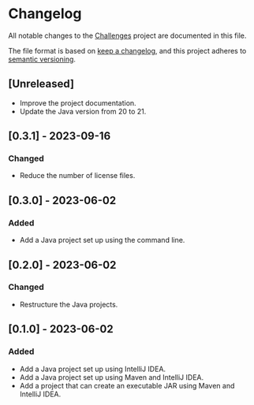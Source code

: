 # Changelog

All notable changes to the [Challenges](https://github.com/mauritssilvis/challenges) project are documented in this file.

The file format is based on [keep a changelog](https://keepachangelog.com/en/1.1.0/),
and this project adheres to [semantic versioning](https://semver.org/spec/v2.0.0.html).

## [Unreleased]

- Improve the project documentation.
- Update the Java version from 20 to 21.

## [0.3.1] - 2023-09-16

### Changed

- Reduce the number of license files.

## [0.3.0] - 2023-06-02

### Added

- Add a Java project set up using the command line.

## [0.2.0] - 2023-06-02

### Changed

- Restructure the Java projects.

## [0.1.0] - 2023-06-02

### Added

- Add a Java project set up using IntelliJ IDEA.
- Add a Java project set up using Maven and IntelliJ IDEA.
- Add a project that can create an executable JAR using Maven and IntelliJ IDEA.
